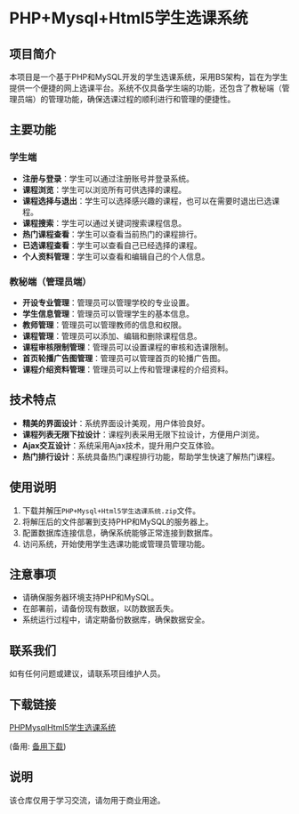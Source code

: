 # PHP+Mysql+Html5学生选课系统

## 项目简介
本项目是一个基于PHP和MySQL开发的学生选课系统，采用BS架构，旨在为学生提供一个便捷的网上选课平台。系统不仅具备学生端的功能，还包含了教秘端（管理员端）的管理功能，确保选课过程的顺利进行和管理的便捷性。

## 主要功能

### 学生端
- **注册与登录**：学生可以通过注册账号并登录系统。
- **课程浏览**：学生可以浏览所有可供选择的课程。
- **课程选择与退出**：学生可以选择感兴趣的课程，也可以在需要时退出已选课程。
- **课程搜索**：学生可以通过关键词搜索课程信息。
- **热门课程查看**：学生可以查看当前热门的课程排行。
- **已选课程查看**：学生可以查看自己已经选择的课程。
- **个人资料管理**：学生可以查看和编辑自己的个人信息。

### 教秘端（管理员端）
- **开设专业管理**：管理员可以管理学校的专业设置。
- **学生信息管理**：管理员可以管理学生的基本信息。
- **教师管理**：管理员可以管理教师的信息和权限。
- **课程管理**：管理员可以添加、编辑和删除课程信息。
- **课程审核限制管理**：管理员可以设置课程的审核和选课限制。
- **首页轮播广告图管理**：管理员可以管理首页的轮播广告图。
- **课程介绍资料管理**：管理员可以上传和管理课程的介绍资料。

## 技术特点
- **精美的界面设计**：系统界面设计美观，用户体验良好。
- **课程列表无限下拉设计**：课程列表采用无限下拉设计，方便用户浏览。
- **Ajax交互设计**：系统采用Ajax技术，提升用户交互体验。
- **热门排行设计**：系统具备热门课程排行功能，帮助学生快速了解热门课程。

## 使用说明
1. 下载并解压`PHP+Mysql+Html5学生选课系统.zip`文件。
2. 将解压后的文件部署到支持PHP和MySQL的服务器上。
3. 配置数据库连接信息，确保系统能够正常连接到数据库。
4. 访问系统，开始使用学生选课功能或管理员管理功能。

## 注意事项
- 请确保服务器环境支持PHP和MySQL。
- 在部署前，请备份现有数据，以防数据丢失。
- 系统运行过程中，请定期备份数据库，确保数据安全。

## 联系我们
如有任何问题或建议，请联系项目维护人员。

## 下载链接
[PHPMysqlHtml5学生选课系统](https://pan.quark.cn/s/22b18c55aa42) 

(备用: [备用下载](https://pan.baidu.com/s/1Z8bM1r9iGqQSu9MJZFTMpg?pwd=1234))

## 说明

该仓库仅用于学习交流，请勿用于商业用途。

